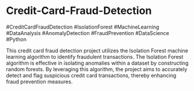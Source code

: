 # Credit-Card-Fraud-Detection
#CreditCardFraudDetection #IsolationForest #MachineLearning #DataAnalysis #AnomalyDetection #FraudPrevention #DataScience #Python 

This credit card fraud detection project utilizes the Isolation Forest machine learning algorithm to identify fraudulent transactions. The Isolation Forest algorithm is effective in isolating anomalies within a dataset by constructing random forests. By leveraging this algorithm, the project aims to accurately detect and flag suspicious credit card transactions, thereby enhancing fraud prevention measures.
